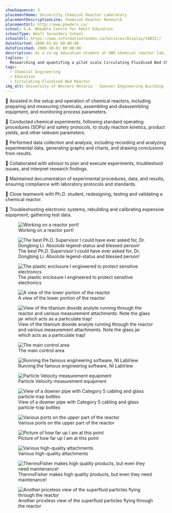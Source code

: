 ```yaml
---
showSequence: 3
placementName: University Chemical Reactor Laboratory
placementDescriptionLine: Chemical Reactor Research
placementUrl: http://www.powders.ca/
school: G.A. Wheable Centre for Adult Education
schoolType: Adult Secondary School
schoolUrl: https://www.informationlondon.ca/Services/Display/14832//
dateStarted: 2008-01-01 00:00:00
dateFinished: 2008-10-01 00:00:00
description: As a co-op education student at UWO chemical reactor lab, my work experience involved researching and quantifying a pilot-scale reactor. I was responsible for conducting experiments, analyzing data, and presenting my findings to my supervisor. My day-to-day activities included running tests on the reactor, analyzing samples using various analytical techniques, and recording data electronically. I also participated in meetings with the research team to discuss progress, challenges, and future plans. Overall, my work experience in the chemical reactor lab was very enriching, as I gained hands-on experience in conducting scientific research, learned new laboratory techniques, and developed my critical thinking and problem-solving skills. Additionally, I enjoyed being part of a team working towards a common goal and contributing to the advancement of scientific knowledge.
tagline: |
  Researching and quantifing a pilot scale Circulating Fluidised Bed Chemical Reactor
tags:
  - Chemical Engineering
  - Education
  - Circulating Fluidised Bed Reactor
img_alt: University of Western Ontario - Spencer Engineering Building
---
```


🔸 Assisted in the setup and operation of chemical reactors, including preparing and measuring chemicals, assembling and disassembling equipment, and monitoring process parameters.

🔸 Conducted chemical experiments, following standard operating procedures (SOPs) and safety protocols, to study reaction kinetics, product yields, and other relevant parameters.

🔸 Performed data collection and analysis, including recording and analyzing experimental data, generating graphs and charts, and drawing conclusions from results.

🔸 Collaborated with advisor to plan and execute experiments, troubleshoot issues, and interpret research findings.

🔸 Maintained documentation of experimental procedures, data, and results, ensuring compliance with laboratory protocols and standards.

🔸 Close teamwork with Ph.D. student, redesigning, testing and validating a chemical reactor.

🔸 Troubleshooting electronic systems, rebuilding and calibrating expensive equipment, gathering test data.

<figure>
  <img src="/assets/coopeducation/university-reactor-research/gsfc-coop-chemengineering-1.jpg" alt="Working on a reactor port!">
  <figcaption>Working on a reactor port!</figcaption>
</figure>

<figure>
  <img src="/assets/coopeducation/university-reactor-research/gsfc-coop-chemengineering-2.jpg" alt="The best Ph.D. Supervisor I could have ever asked for, Dr. Dongbing Li. Absolute legend-status and blessed person!">
  <figcaption>The best Ph.D. Supervisor I could have ever asked for, Dr. Dongbing Li. Absolute legend-status and blessed person!</figcaption>
</figure>

<figure>
  <img src="/assets/coopeducation/university-reactor-research/gsfc-coop-chemengineering-3.jpg" alt="The plastic enclosure I engineered to protect sensitive electronics">
  <figcaption>The plastic enclosure I engineered to protect sensitive electronics</figcaption>
</figure>

<figure>
  <img src="/assets/coopeducation/university-reactor-research/gsfc-coop-chemengineering-4.jpg" alt="A view of the lower portion of the reactor">
  <figcaption>A view of the lower portion of the reactor</figcaption>
</figure>

<figure>
  <img src="/assets/coopeducation/university-reactor-research/gsfc-coop-chemengineering-5.jpg" alt="View of the titanium dioxide analyte running through the reactor and various measurement attachments. Note the glass jar which acts as a particulate trap!">
  <figcaption>View of the titanium dioxide analyte running through the reactor and various measurement attachments. Note the glass jar which acts as a particulate trap!</figcaption>
</figure>

<figure>
  <img src="/assets/coopeducation/university-reactor-research/gsfc-coop-chemengineering-6.jpg" alt="The main control area">
  <figcaption>The main control area</figcaption>
</figure>

<figure>
  <img src="/assets/coopeducation/university-reactor-research/gsfc-coop-chemengineering-7.jpg" alt="Running the famous engineering software, NI LabView">
  <figcaption>Running the famous engineering software, NI LabView</figcaption>
</figure>

<figure>
  <img src="/assets/coopeducation/university-reactor-research/gsfc-coop-chemengineering-8.jpg" alt="Particle Velocity measurement equipment">
  <figcaption>Particle Velocity measurement equipment</figcaption>
</figure>

<figure>
  <img src="/assets/coopeducation/university-reactor-research/gsfc-coop-chemengineering-9.jpg" alt="View of a downer pipe with Category 5 cabling and glass particle-trap bottles">
  <figcaption>View of a downer pipe with Category 5 cabling and glass particle-trap bottles</figcaption>
</figure>

<figure>
  <img src="/assets/coopeducation/university-reactor-research/gsfc-coop-chemengineering-10.jpg" alt="Various ports on the upper part of the reactor">
  <figcaption>Various ports on the upper part of the reactor</figcaption>
</figure>

<figure>
  <img src="/assets/coopeducation/university-reactor-research/gsfc-coop-chemengineering-11.jpg" alt="Picture of how far up I am at this point">
  <figcaption>Picture of how far up I am at this point</figcaption>
</figure>

<figure>
  <img src="/assets/coopeducation/university-reactor-research/gsfc-coop-chemengineering-12.jpg" alt="Various high-quality attachments">
  <figcaption>Various high-quality attachments</figcaption>
</figure>

<figure>
  <img src="/assets/coopeducation/university-reactor-research/gsfc-coop-chemengineering-13.jpg" alt="ThermoFisher makes high quality products, but even they need maintenance!">
  <figcaption>ThermoFisher makes high quality products, but even they need maintenance!</figcaption>
</figure>

<figure>
  <img src="/assets/coopeducation/university-reactor-research/gsfc-coop-chemengineering-14.jpg" alt="Another priceless view of the superfluid particles flying through the reactor">
  <figcaption>Another priceless view of the superfluid particles flying through the reactor</figcaption>
</figure>
